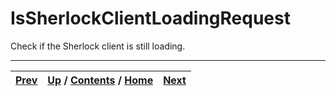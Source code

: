 
# IsSherlockClientLoadingRequest

Check if the Sherlock client is still loading.

* * *

[Prev](ch01s04.md) | [Up](ch01s04.md) / [Contents](index.md) / [Home](../../index.htm)|  [Next](ch01s04s03.md)  
---|---|---

